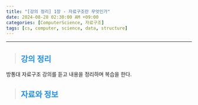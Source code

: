 ```yaml
---
title: "[강의 정리] 1장 - 자료구조란 무엇인가"
date: 2024-08-28 02:30:00 AM +09:00
categories: [ComputerScience, 자료구조]
tags: [cs, computer, science, data, structure]
---
```

***

>## <span style='color:#1E90FF'>강의 정리</span>
방통대 자료구조 강의를 듣고 내용을 정리하며 복습을 한다. <br>

>## <span style='color:#1E90FF'>자료와 정보</span>
